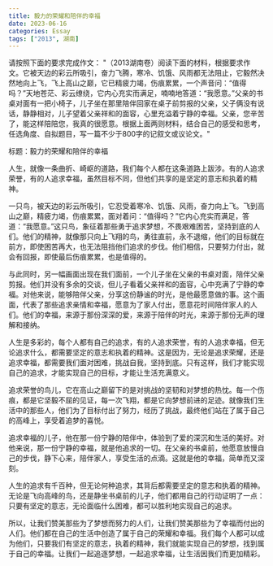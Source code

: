 ```yaml
---
title: 毅力的荣耀和陪伴的幸福
date: 2023-06-16
categories: Essay
tags: ["2013", 湖南]
---
```




请按照下面的要求完成作文：
"（2013湖南卷）阅读下面的材料，根据要求作文。它被天边的彩云所吸引，奋力飞腾，寒冷、饥饿、风雨都无法阻止，它毅然决然地向上飞，飞上高山之巅，它已精疲力竭，伤痕累累，一个声音问：“值得吗？”天地苍茫、彩云缭绕，它内心充实而满足，喃喃地答道：“我愿意。”父亲的书桌对面有一把小椅子，儿子坐在那里陪伴回家在桌子前剪报的父亲，父子俩没有说话，静静相对，儿子望着父亲祥和的面容，心里充溢着宁静的幸福。父亲，您辛苦了，能这样陪陪您，我真的很愿意。根据上面两则材料，结合自己的感受和思考，任选角度、自拟题目，写一篇不少于800字的记叙文或议论文。"

标题：毅力的荣耀和陪伴的幸福

人生，就像一条曲折、崎岖的道路，我们每个人都在这条道路上跋涉。有的人追求荣誉，有的人追求幸福，虽然目标不同，但他们共享的是坚定的意志和执着的精神。

一只鸟，被天边的彩云所吸引，它忍受着寒冷、饥饿、风雨，奋力向上飞。飞到高山之巅，精疲力竭，伤痕累累，面对着问：“值得吗？”它内心充实而满足，答道：“我愿意。”这只鸟，象征着那些勇于追求梦想，不畏艰难困苦，坚持到底的人们。他们的精神，就像那只向上飞翔的鸟，勇往直前，永不退缩，他们的目标就在前方，即使困苦再大，也无法阻挡他们追求的步伐。他们相信，只要努力付出，就会有回报，即使最后伤痕累累，也是值得的。

与此同时，另一幅画面出现在我们面前，一个儿子坐在父亲的书桌对面，陪伴父亲剪报。他们并没有多余的交谈，但儿子看着父亲祥和的面容，心中充满了宁静的幸福。对他来说，能够陪伴父亲，分享这份静谧的时光，是他最愿意做的事。这个画面，代表了那些追求亲情和幸福，愿意为了家人付出，愿意花时间陪伴家人的人们。他们的幸福，来源于那份深深的爱，来源于陪伴的时光，来源于那份无声的理解和接纳。

人生是多彩的，每个人都有自己的追求，有的人追求荣誉，有的人追求幸福，但无论追求什么，都需要坚定的意志和执着的精神。这是因为，无论是追求荣耀，还是追求幸福，都需要我们面对困难，挑战自我，坚持到底。只有这样，我们才能实现自己的追求，才能实现自己的目标，才能让生活充满意义。

追求荣誉的鸟儿，它在高山之巅留下的是对挑战的坚韧和对梦想的热忱。每一个伤痕，都是它坚毅不屈的见证，每一次飞翔，都是它向梦想前进的足迹。就像我们生活中的那些人，他们为了目标付出了努力，经历了挑战，最终他们站在了属于自己的高峰上，享受着追梦的喜悦。

追求幸福的儿子，他在那一份宁静的陪伴中，体验到了爱的深沉和生活的美好。对他来说，那一份宁静的幸福，就是他追求的一切。在父亲的书桌前，他愿意放慢自己的步伐，静下心来，陪伴家人，享受生活的点滴。这就是他的幸福，简单而又深刻。

人生的追求有千百种，但无论何种追求，其背后都需要坚定的意志和执着的精神。无论是飞向高峰的鸟，还是静坐书桌前的儿子，他们都用自己的行动证明了一点：只要有坚定的意志，无论面临什么困难，都可以胜利地实现自己的追求。

所以，让我们赞美那些为了梦想而努力的人们，让我们赞美那些为了幸福而付出的人们。他们都在自己的生活中创造了属于自己的荣耀和幸福。我们每个人都可以成为他们，只要我们有坚定的意志，执着的精神，我们就能实现自己的梦想，找到属于自己的幸福。让我们一起追逐梦想，一起追求幸福，让生活因我们而更加精彩。